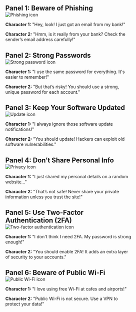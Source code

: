 
<!DOCTYPE html>
<html lang="en">
<head>
    <meta charset="UTF-8">
    <meta name="viewport" content="width=device-width, initial-scale=1.0">
    <title>E-Safety Comic</title>
    <link rel="stylesheet" href="styles.css">
</head>
<body>
    <div class="comic-container">
        <div class="panel panel-1">
            <h2>Panel 1: Beware of Phishing</h2>
            <img src="phishing.png" alt="Phishing icon">
            <p><strong>Character 1:</strong> "Hey, look! I just got an email from my bank!"</p>
            <p><strong>Character 2:</strong> "Hmm, is it really from your bank? Check the sender’s email address carefully!"</p>
        </div>
        <div class="panel panel-2">
            <h2>Panel 2: Strong Passwords</h2>
            <img src="password.png" alt="Strong password icon">
            <p><strong>Character 1:</strong> "I use the same password for everything. It's easier to remember!"</p>
            <p><strong>Character 2:</strong> "But that’s risky! You should use a strong, unique password for each account."</p>
        </div>
        <div class="panel panel-3">
            <h2>Panel 3: Keep Your Software Updated</h2>
            <img src="updated.png" alt="Update icon">
            <p><strong>Character 1:</strong> "I always ignore those software update notifications!"</p>
            <p><strong>Character 2:</strong> "You should update! Hackers can exploit old software vulnerabilities."</p>
        </div>
        <div class="panel panel-4">
            <h2>Panel 4: Don’t Share Personal Info</h2>
            <img src="secure-data.png" alt="Privacy icon">
            <p><strong>Character 1:</strong> "I just shared my personal details on a random website..."</p>
            <p><strong>Character 2:</strong> "That’s not safe! Never share your private information unless you trust the site!"</p>
        </div>
        <div class="panel panel-5">
            <h2>Panel 5: Use Two-Factor Authentication (2FA)</h2>
            <img src="2fa.png" alt="Two-factor authentication icon">
            <p><strong>Character 1:</strong> "I don't think I need 2FA. My password is strong enough!"</p>
            <p><strong>Character 2:</strong> "You should enable 2FA! It adds an extra layer of security to your accounts."</p>
        </div>
        <div class="panel panel-6">
            <h2>Panel 6: Beware of Public Wi-Fi</h2>
            <img src="wifi.png" alt="Public Wi-Fi icon">
            <p><strong>Character 1:</strong> "I love using free Wi-Fi at cafes and airports!"</p>
            <p><strong>Character 2:</strong> "Public Wi-Fi is not secure. Use a VPN to protect your data!"</p>
        </div>
    </div>
<style>
    /* Basic Reset */
* {
    margin: 0;
    padding: 0;
    box-sizing: border-box;
}

body {
    font-family: Arial, sans-serif;
    background-color: #f0f0f0;
    padding: 20px;
}

.comic-container {
    display: grid;
    grid-template-columns: 1fr;
    gap: 20px;
    max-width: 800px;
    margin: 0 auto;
}

.panel {
    background-color: #ffffff;
    border: 2px solid #333;
    border-radius: 8px;
    padding: 20px;
    box-shadow: 0 4px 10px rgba(0, 0, 0, 0.1);
}

.panel h2 {
    font-size: 1.5em;
    color: #333;
    margin-bottom: 10px;
}

.panel img {
    max-width: 100px;
    display: block;
    margin-bottom: 10px;
}

.panel p {
    font-size: 1em;
    color: #555;
    line-height: 1.6;
}

.panel p strong {
    color: #333;
}

.panel-1 {
    background-color: #e0f7fa;
}

.panel-2 {
    background-color: #fff9c4;
}

.panel-3 {
    background-color: #d1c4e9;
}

.panel-4 {
    background-color: #ffcdd2;
}

.panel-5 {
    background-color: #c8e6c9;
}

.panel-6 {
    background-color: #ffcc80;
}

</style>
</body>
</html>


